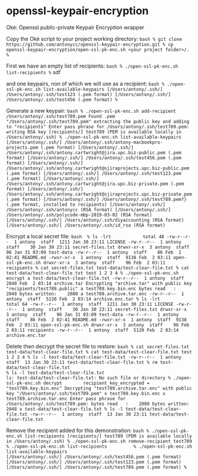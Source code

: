 # openssl-keypair-encryption
Oké: Openssl public-private Keypair Encryption wrapper

Copy the Oké script to your project working directory:
`bash
 % git clone https://github.com/antonycc/openssl-keypair-encryption.git
 % cp openssl-keypair-encryption/open-ssl-pk-enc.sh <your project folder>/.
 %` 

First we have an empty list of recipients:
`bash
 % ./open-ssl-pk-enc.sh list-recipients
 %`
sdf

and one keypairs, non of which we will use as a recipient:
`bash
 % ./open-ssl-pk-enc.sh list-available-keypairs
[/Users/antony/.ssh/] /Users/antony/.ssh/test123 (.pem format)
[/Users/antony/.ssh/] /Users/antony/.ssh/test456 (.pem format)
 %`
 
 Generate a new keypair:
`bash
 % ./open-ssl-pk-enc.sh add-recipient /Users/antony/.ssh/test789.pem
Found .pem "/Users/antony/.ssh/test789.pem" extracting the public key and adding to "recipients"
Enter pass phrase for /Users/antony/.ssh/test789.pem:
writing RSA key
[recipients/] test789 (PEM is available locally in /Users/antony/.ssh)
 % ./open-ssl-pk-enc.sh list-available-keypairs               
[/Users/antony/.ssh/] /Users/antony/.ssh/antony-macbookpro-projects.pem (.pem format)
[/Users/antony/.ssh/] /Users/antony/.ssh/antony.cartwright@jira.upc.biz-public.pem (.pem format)
[/Users/antony/.ssh/] /Users/antony/.ssh/test456.pem (.pem format)
[/Users/antony/.ssh/] /Users/antony/.ssh/antony.cartwright@sjiraprojects.upc.biz-public.pem (.pem format)
[/Users/antony/.ssh/] /Users/antony/.ssh/test123.pem (.pem format)
[/Users/antony/.ssh/] /Users/antony/.ssh/antony.cartwright@jira.upc.biz-private.pem (.pem format)
[/Users/antony/.ssh/] /Users/antony/.ssh/antony.cartwright@sjiraprojects.upc.biz-private.pem (.pem format)
[/Users/antony/.ssh/] /Users/antony/.ssh/test789.pem?} (.pem format, installed to recipients)
[/Users/antony/.ssh/] /Users/antony/.ssh/antonycc (RSA format)
[/Users/antony/.ssh/] /Users/antony/.ssh/polycode-mbp-2019-03-02 (RSA format)
[/Users/antony/.ssh/] /Users/antony/.ssh/diyaccounting (RSA format)
[/Users/antony/.ssh/] /Users/antony/.ssh/id_rsa (RSA format)
`

Encrypt a local secret file:
`bash 
 % ls -lrt           
total 48
-rw-r--r--  1 antony  staff  1211 Jan 30 23:11 LICENSE
-rw-r--r--  1 antony  staff    30 Jan 30 23:11 secret-files.txt
drwxr-xr-x  3 antony  staff    96 Jan 31 03:09 test-data
-rw-r--r--  1 antony  staff    86 Feb  2 02:41 README.md
-rwxr-xr-x  1 antony  staff  9138 Feb  2 03:11 open-ssl-pk-enc.sh
drwxr-xr-x  3 antony  staff    96 Feb  2 03:11 recipients
 % cat secret-files.txt
test-data/test-clear-file.txt
 % cat test-data/test-clear-file.txt
test
1
2
3
4
 % ./open-ssl-pk-enc.sh encrypt
a test-data/test-clear-file.txt
-rw-r--r--  1 antony  staff  2048 Feb  2 03:14 archive.tar
Encrypting "archive.tar" with public key "recipients/test789.public"
a test789.key.bin.enc
bytes read   :    2048
bytes written:    2080
a test789.archive.tar.enc
-rw-r--r--  1 antony  staff  5120 Feb  2 03:14 archive.enc.tar
 % ls -lrt                     
total 64
-rw-r--r--  1 antony  staff  1211 Jan 30 23:11 LICENSE
-rw-r--r--  1 antony  staff    30 Jan 30 23:11 secret-files.txt
drwxr-xr-x  3 antony  staff    96 Jan 31 03:09 test-data
-rw-r--r--  1 antony  staff    86 Feb  2 02:41 README.md
-rwxr-xr-x  1 antony  staff  9138 Feb  2 03:11 open-ssl-pk-enc.sh
drwxr-xr-x  3 antony  staff    96 Feb  2 03:11 recipients
-rw-r--r--  1 antony  staff  5120 Feb  2 03:14 archive.enc.tar
`

Delete then decrypt the secret file to restore:
`bash
 % cat secret-files.txt
test-data/test-clear-file.txt
 % cat test-data/test-clear-file.txt
test
1
2
3
4
 % ls -l test-data/test-clear-file.txt
-rw-r--r--  1 antony  staff  13 Jan 30 23:11 test-data/test-clear-file.txt
 % rm test-data/test-clear-file.txt                                                                   
 % ls -l test-data/test-clear-file.txt                                                                    
ls: test-data/test-clear-file.txt: No such file or directory
 % ./open-ssl-pk-enc.sh decrypt       
recipient_key_encrypted = "test789.key.bin.enc"
Decrypting "test789.archive.tar.enc" with public key "/Users/antony/.ssh/test789.pem"
x test789.key.bin.enc
x test789.archive.tar.enc
Enter pass phrase for /Users/antony/.ssh/test789.pem:
bytes read   :    2080
bytes written:    2048
x test-data/test-clear-file.txt
 % ls -l test-data/test-clear-file.txt
-rw-r--r--  1 antony  staff  13 Jan 30 23:11 test-data/test-clear-file.txt
`

Remove the recipient added for this demonstration:
`bash
 % ./open-ssl-pk-enc.sh list-recipients
[recipients/] test789 (PEM is available locally in /Users/antony/.ssh)
 % ./open-ssl-pk-enc.sh remove-recipient test789 
 % ./open-ssl-pk-enc.sh list-recipients         
 % ./open-ssl-pk-enc.sh list-available-keypairs                                                           
[/Users/antony/.ssh/] /Users/antony/.ssh/test456.pem (.pem format)
[/Users/antony/.ssh/] /Users/antony/.ssh/test123.pem (.pem format)
[/Users/antony/.ssh/] /Users/antony/.ssh/test789.pem (.pem format)
 % `
